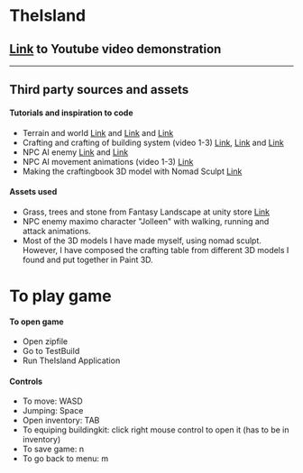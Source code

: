 # TheIsland
## [Link]() to Youtube video demonstration 
---
## Third party sources and assets 
#### Tutorials and inspiration to code 
* Terrain and world [Link](https://www.youtube.com/watch?v=ddy12WHqt-M&ab_channel=UGuruz) and [Link](https://www.youtube.com/watch?v=pZuXDZkBMow&t=469s&ab_channel=KetraGames) and [Link](https://docs.unity3d.com/Manual/terrain-UsingTerrains.html)
* Crafting and crafting of building system (video 1-3) [Link](https://www.youtube.com/playlist?list=PLm7W8dbdflogsjjAmc3FE3D6tTxLz7hfS), [Link](https://academy.zenva.com/course/discover-base-building-for-survival-games/) and [Link](https://academy.zenva.com/course/craft-an-inventory-system-for-survival-games/)
* NPC AI enemy [Link](https://www.youtube.com/watch?v=xppompv1DBg&t=293s&ab_channel=Brackeys) and [Link](https://academy.zenva.com/course/npc-ai-and-combat-for-survival-games/)
* NPC AI movement animations (video 1-3) [Link](https://www.youtube.com/playlist?list=PLwyUzJb_FNeTQwyGujWRLqnfKpV-cj-eO)
* Making the craftingbook 3D model with Nomad Sculpt [Link](https://www.youtube.com/watch?v=nmK-9uCESSg&t=79s&ab_channel=SmallRobotStudio)

#### Assets used 
* Grass, trees and stone from Fantasy Landscape at unity store [Link](https://assetstore.unity.com/packages/3d/environments/fantasy-landscape-103573)
* NPC enemy maximo character "Jolleen" with walking, running and attack animations.  
* Most of the 3D models I have made myself, using nomad sculpt. However, I have composed the crafting table from different 3D models I found and put together in Paint 3D. 

# To play game
#### To open game 
* Open zipfile
* Go to TestBuild
* Run TheIsland Application 
#### Controls
* To move: WASD
* Jumping: Space
* Open inventory: TAB
* To equiping buildingkit: click right mouse control to open it (has to be in inventory) 
* To save game: n 
* To go back to menu: m 




